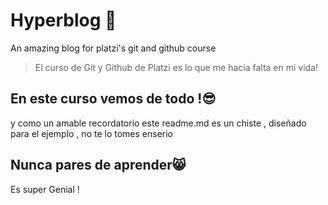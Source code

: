 # Hyperblog 💚
An amazing blog for platzi's git and github course
> El curso de Git y Github de Platzi es lo que me hacia falta en mi vida!

## En este curso vemos de todo !😎
y como un amable recordatorio este readme.md es un chiste , diseñado para el ejemplo , no te lo tomes enserio

## Nunca pares de aprender😸
Es super Genial !